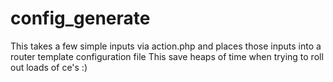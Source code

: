 # config_generate

This takes a few simple inputs via action.php and places those inputs into a router template configuration file
This save heaps of time when trying to roll out loads of ce's :)
